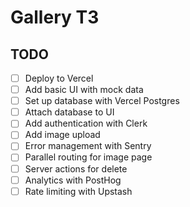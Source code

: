 # Gallery T3

## TODO

- [ ] Deploy to Vercel
- [ ] Add basic UI with mock data
- [ ] Set up database with Vercel Postgres
- [ ] Attach database to UI
- [ ] Add authentication with Clerk
- [ ] Add image upload
- [ ] Error management with Sentry
- [ ] Parallel routing for image page
- [ ] Server actions for delete
- [ ] Analytics with PostHog
- [ ] Rate limiting with Upstash

